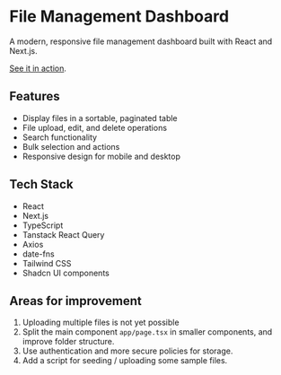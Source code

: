 # File Management Dashboard

A modern, responsive file management dashboard built with React and Next.js.

[See it in action](https://file-dashboard-em4n.vercel.app/).

## Features

- Display files in a sortable, paginated table
- File upload, edit, and delete operations
- Search functionality
- Bulk selection and actions
- Responsive design for mobile and desktop

## Tech Stack

- React
- Next.js
- TypeScript
- Tanstack React Query
- Axios
- date-fns
- Tailwind CSS
- Shadcn UI components

## Areas for improvement

1. Uploading multiple files is not yet possible
2. Split the main component `app/page.tsx` in smaller components, and improve folder structure.
3. Use authentication and more secure policies for storage.
4. Add a script for seeding / uploading some sample files.
